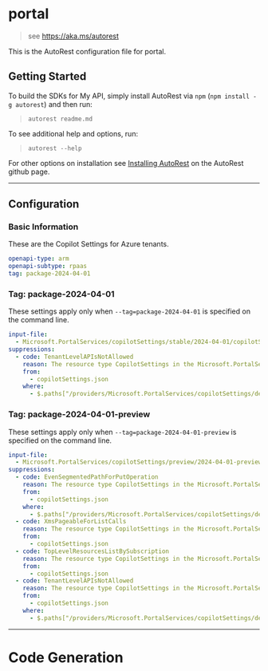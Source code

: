 # portal

> see https://aka.ms/autorest

This is the AutoRest configuration file for portal.

## Getting Started

To build the SDKs for My API, simply install AutoRest via `npm` (`npm install -g autorest`) and then run:

> `autorest readme.md`

To see additional help and options, run:

> `autorest --help`

For other options on installation see [Installing AutoRest](https://aka.ms/autorest/install) on the AutoRest github page.

---

## Configuration

### Basic Information

These are the Copilot Settings for Azure tenants.

```yaml
openapi-type: arm
openapi-subtype: rpaas
tag: package-2024-04-01
```

### Tag: package-2024-04-01

These settings apply only when `--tag=package-2024-04-01` is specified on the command line.

```yaml $(tag) == 'package-2024-04-01'
input-file:
  - Microsoft.PortalServices/copilotSettings/stable/2024-04-01/copilotSettings.json
suppressions:
  - code: TenantLevelAPIsNotAllowed
    reason: The resource type CopilotSettings in the Microsoft.PortalServices resource provider is @tenantResource, and has received exception sign-off approval by PAS team and ARM team.
    from:
      - copilotSettings.json
    where:
      - $.paths["/providers/Microsoft.PortalServices/copilotSettings/default"]
```

### Tag: package-2024-04-01-preview

These settings apply only when `--tag=package-2024-04-01-preview` is specified on the command line.

```yaml $(tag) == 'package-2024-04-01-preview'
input-file:
  - Microsoft.PortalServices/copilotSettings/preview/2024-04-01-preview/copilotSettings.json
suppressions:
  - code: EvenSegmentedPathForPutOperation
    reason: The resource type CopilotSettings in the Microsoft.PortalServices resource provider is @singleton (OpenAPI path ends with /default). This is a false positive. Related issue:https://github.com/Azure/azure-openapi-validator/issues/646
    from:
      - copilotSettings.json
    where:
      - $.paths["/providers/Microsoft.PortalServices/copilotSettings/default"]
  - code: XmsPageableForListCalls
    reason: The resource type CopilotSettings in the Microsoft.PortalServices resource provider @singleton (OpenAPI path ends with /default). This is a false positive. Related issue:https://github.com/Azure/azure-openapi-validator/issues/646
    from:
      - copilotSettings.json
  - code: TopLevelResourcesListBySubscription
    reason: The resource type CopilotSettings in the Microsoft.PortalServices resource provider is @tenantResource, so subscription list operation is not valid. This is a false positive.
    from:
      - copilotSettings.json
  - code: TenantLevelAPIsNotAllowed
    reason: The resource type CopilotSettings in the Microsoft.PortalServices resource provider is @tenantResource, and has received exception sign-off approval by PAS team and ARM team.
    from:
      - copilotSettings.json
    where:
      - $.paths["/providers/Microsoft.PortalServices/copilotSettings/default"]
```

---

# Code Generation
